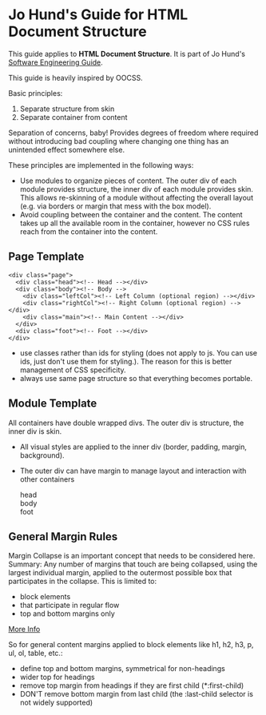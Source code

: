 Jo Hund's Guide for HTML Document Structure
===========================================

This guide applies to **HTML Document Structure**. It is part of Jo Hund's
[Software Engineering Guide](http://github.com/jhund/software_engineering_guide).


This guide is heavily inspired by OOCSS.

Basic principles:

1. Separate structure from skin
2. Separate container from content

Separation of concerns, baby! Provides degrees of freedom where required without introducing bad
coupling where changing one thing has an unintended effect somewhere else.

These principles are implemented in the following ways:

* Use modules to organize pieces of content. The outer div of each module provides structure, the
  inner div of each module provides skin. This allows re-skinning of a module without affecting the
  overall layout (e.g. via borders or margin that mess with the box model).
* Avoid coupling between the container and the content. The content takes up all the available room
  in the container, however no CSS rules reach from the container into the content.
  
Page Template
-------------

    <div class="page">
      <div class="head"><!-- Head --></div>
      <div class="body"><!-- Body -->
        <div class="leftCol"><!-- Left Column (optional region) --></div>
        <div class="rightCol"><!-- Right Column (optional region) --></div>
        <div class="main"><!-- Main Content --></div>
      </div>
      <div class="foot"><!-- Foot --></div>
    </div>

* use classes rather than ids for styling (does not apply to js. You can use ids, just don't use
  them for styling.). The reason for this is better management of CSS specificity.
* always use same page structure so that everything becomes portable.

Module Template
---------------

All containers have double wrapped divs. The outer div is structure, the inner div is skin.

* All visual styles are applied to the inner div (border, padding, margin, background).
* The outer div can have margin to manage layout and interaction with other containers

    <div class="mod">
      <div class="inner">
        <div class="hd">head</div>
        <div class="bd">body</div>
        <div class="ft">foot</div>
      </div>
    </div>


General Margin Rules
--------------------

Margin Collapse is an important concept that needs to be considered here. Summary: Any number of
margins that touch are being collapsed, using the largest individual margin, applied to the
outermost possible box that participates in the collapse. This is limited to:

* block elements
* that participate in regular flow
* top and bottom margins only

[More Info](http://www.howtocreate.co.uk/tutorials/css/margincollapsing)

So for general content margins applied to block elements like h1, h2, h3, p, ul, ol, table, etc.:

* define top and bottom margins, symmetrical for non-headings
* wider top for headings
* remove top margin from headings if they are first child (*:first-child)
* DON'T remove bottom margin from last child (the :last-child selector is not widely supported)
